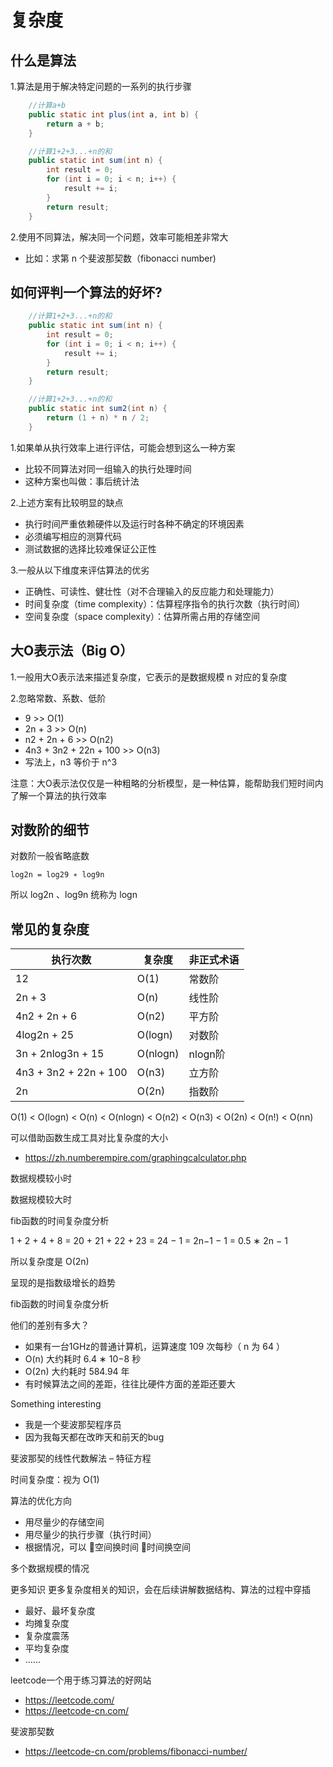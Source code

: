 # 复杂度

## 什么是算法
1.算法是用于解决特定问题的一系列的执行步骤
```java
    //计算a+b
    public static int plus(int a, int b) {
        return a + b;
    }

    //计算1+2+3...+n的和
    public static int sum(int n) {
        int result = 0;
        for (int i = 0; i < n; i++) {
            result += i;
        }
        return result;
    }
```


2.使用不同算法，解决同一个问题，效率可能相差非常大 
- 比如：求第 n 个斐波那契数（fibonacci number)

## 如何评判一个算法的好坏?
```java
    //计算1+2+3...+n的和
    public static int sum(int n) {
        int result = 0;
        for (int i = 0; i < n; i++) {
            result += i;
        }
        return result;
    }

    //计算1+2+3...+n的和
    public static int sum2(int n) {
        return (1 + n) * n / 2;
    }
```
1.如果单从执行效率上进行评估，可能会想到这么一种方案
- 比较不同算法对同一组输入的执行处理时间
- 这种方案也叫做：事后统计法

2.上述方案有比较明显的缺点 
- 执行时间严重依赖硬件以及运行时各种不确定的环境因素
- 必须编写相应的测算代码
- 测试数据的选择比较难保证公正性

3.一般从以下维度来评估算法的优劣
- 正确性、可读性、健壮性（对不合理输入的反应能力和处理能力） 
- 时间复杂度（time complexity）：估算程序指令的执行次数（执行时间） 
- 空间复杂度（space complexity）：估算所需占用的存储空间

## 大O表示法（Big O）
1.一般用大O表示法来描述复杂度，它表示的是数据规模 n 对应的复杂度

2.忽略常数、系数、低阶
- 9 >> O(1) 
- 2n + 3 >> O(n) 
- n2 + 2n + 6 >>  O(n2) 
- 4n3 + 3n2 + 22n + 100 >> O(n3) 
- 写法上，n3 等价于 n^3

注意：大O表示法仅仅是一种粗略的分析模型，是一种估算，能帮助我们短时间内了解一个算法的执行效率

## 对数阶的细节
对数阶一般省略底数
```
log2n = log29 ∗ log9n
```
所以 log2n 、log9n 统称为 logn

## 常见的复杂度
执行次数 |复杂度 |非正式术语
---|---|---
12 | O(1) | 常数阶
2n + 3 | O(n) | 线性阶
4n2 + 2n + 6 | O(n2) | 平方阶 
4log2n + 25 | O(logn) | 对数阶
3n + 2nlog3n + 15 | O(nlogn) | nlogn阶
4n3 + 3n2 + 22n + 100 | O(n3) | 立方阶
2n | O(2n) | 指数阶

O(1) < O(logn) < O(n) < O(nlogn) < O(n2) < O(n3) < O(2n) < O(n!) < O(nn)

可以借助函数生成工具对比复杂度的大小
- https://zh.numberempire.com/graphingcalculator.php

数据规模较小时

数据规模较大时

fib函数的时间复杂度分析

1 + 2 + 4 + 8 = 20 + 21 + 22 + 23 = 24 − 1 = 2n−1 − 1 = 0.5 ∗ 2n − 1 

所以复杂度是 O(2n)

呈现的是指数级增长的趋势

fib函数的时间复杂度分析

他们的差别有多大？ 
- 如果有一台1GHz的普通计算机，运算速度 109 次每秒（ n 为 64 ） 
- O(n) 大约耗时 6.4 ∗ 10−8 秒 
- O(2n) 大约耗时 584.94 年 
- 有时候算法之间的差距，往往比硬件方面的差距还要大


Something interesting 
- 我是一个斐波那契程序员 
- 因为我每天都在改昨天和前天的bug 

斐波那契的线性代数解法 – 特征方程

时间复杂度：视为 O(1)


算法的优化方向
- 用尽量少的存储空间
- 用尽量少的执行步骤（执行时间）
- 根据情况，可以 空间换时间 时间换空间


多个数据规模的情况

更多知识
更多复杂度相关的知识，会在后续讲解数据结构、算法的过程中穿插
- 最好、最坏复杂度 
- 均摊复杂度 
- 复杂度震荡 
- 平均复杂度 
- ......

leetcode一个用于练习算法的好网站
- https://leetcode.com/ 
- https://leetcode-cn.com/

斐波那契数 
- https://leetcode-cn.com/problems/fibonacci-number/